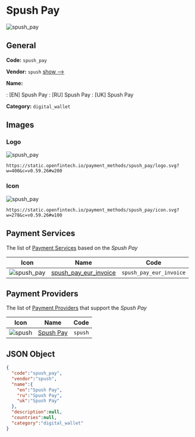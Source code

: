
# Spush Pay 
![spush_pay](https://static.openfintech.io/payment_methods/spush_pay/logo.svg?w=400&c=v0.59.26#w200)  

## General 
**Code:** `spush_pay` 
 
**Vendor:** `spush` [show -->](/vendors/spush/) 
 
**Name:** 
 
:	[EN] Spush Pay 
:	[RU] Spush Pay 
:	[UK] Spush Pay 
 
**Category:** `digital_wallet` 
 

## Images 

### Logo 
![spush_pay](https://static.openfintech.io/payment_methods/spush_pay/logo.svg?w=400&c=v0.59.26#w200)  

```
https://static.openfintech.io/payment_methods/spush_pay/logo.svg?w=400&c=v0.59.26#w200
```  

### Icon 
![spush_pay](https://static.openfintech.io/payment_methods/spush_pay/icon.svg?w=278&c=v0.59.26#w100)  

```
https://static.openfintech.io/payment_methods/spush_pay/icon.svg?w=278&c=v0.59.26#w100
```  

## Payment Services 
 
The list of [Payment Services](/payment-services/) based on the _Spush Pay_ 

|Icon|Name|Code| 
|:---:|:---:|:---:| 
|![spush_pay](https://static.openfintech.io/payment_methods/spush_pay/icon.svg?w=278&c=v0.59.26#w100) |[spush_pay_eur_invoice](/payment-services/spush_pay_eur_invoice/)|`spush_pay_eur_invoice`| 
 

## Payment Providers 
 
The list of [Payment Providers](/payment-providers/) that support the _Spush Pay_ 

|Icon|Name|Code| 
|:---:|:---:|:---:| 
|![spush](https://static.openfintech.io/payment_providers/spush/icon.svg?w=278&c=v0.59.26#w100) |[Spush Pay](/payment-providers/spush/)|`spush`| 
 

## JSON Object 

```json
{
  "code":"spush_pay",
  "vendor":"spush",
  "name":{
    "en":"Spush Pay",
    "ru":"Spush Pay",
    "uk":"Spush Pay"
  },
  "description":null,
  "countries":null,
  "category":"digital_wallet"
}
```  
